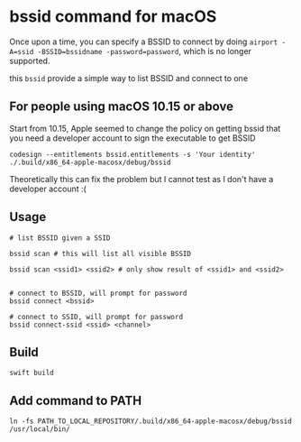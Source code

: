 # bssid command for macOS

Once upon a time, you can specify a BSSID to connect by doing `airport -A=ssid -BSSID=bssidname -password=password`, which is no longer supported.


this `bssid` provide a simple way to list BSSID and connect to one


## For people using macOS 10.15 or above

Start from 10.15, Apple seemed to change the policy on getting bssid that you need a developer account to sign the executable to get BSSID

``` shell
codesign --entitlements bssid.entitlements -s 'Your identity' ./.build/x86_64-apple-macosx/debug/bssid
```

Theoretically this can fix the problem but I cannot test as I don't have a developer account :(

## Usage

``` shell
# list BSSID given a SSID

bssid scan # this will list all visible BSSID

bssid scan <ssid1> <ssid2> # only show result of <ssid1> and <ssid2>


# connect to BSSID, will prompt for password
bssid connect <bssid>

# connect to SSID, will prompt for password
bssid connect-ssid <ssid> <channel>
```

## Build

``` shell
swift build
```

## Add command to PATH

```
ln -fs PATH_TO_LOCAL_REPOSITORY/.build/x86_64-apple-macosx/debug/bssid /usr/local/bin/
```
